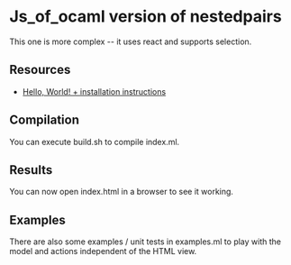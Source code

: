 # Js_of_ocaml version of nestedpairs
This one is more complex -- it uses react and supports selection.

## Resources

- [Hello, World! + installation instructions](https://github.com/cyrus-/jsoo_hello)

## Compilation

You can execute build.sh to compile index.ml.

## Results
You can now open index.html in a browser to see it working.

## Examples
There are also some examples / unit tests in examples.ml to play with the model and actions independent of the HTML view.
